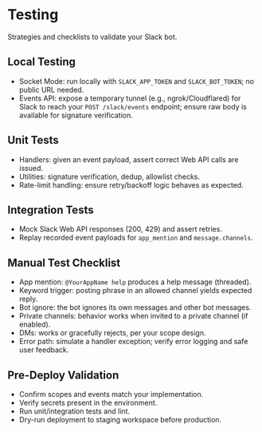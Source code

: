 # Testing

Strategies and checklists to validate your Slack bot.

## Local Testing
- Socket Mode: run locally with `SLACK_APP_TOKEN` and `SLACK_BOT_TOKEN`; no public URL needed.
- Events API: expose a temporary tunnel (e.g., ngrok/Cloudflared) for Slack to reach your `POST /slack/events` endpoint; ensure raw body is available for signature verification.

## Unit Tests
- Handlers: given an event payload, assert correct Web API calls are issued.
- Utilities: signature verification, dedup, allowlist checks.
- Rate-limit handling: ensure retry/backoff logic behaves as expected.

## Integration Tests
- Mock Slack Web API responses (200, 429) and assert retries.
- Replay recorded event payloads for `app_mention` and `message.channels`.

## Manual Test Checklist
- App mention: `@YourAppName help` produces a help message (threaded).
- Keyword trigger: posting phrase in an allowed channel yields expected reply.
- Bot ignore: the bot ignores its own messages and other bot messages.
- Private channels: behavior works when invited to a private channel (if enabled).
- DMs: works or gracefully rejects, per your scope design.
- Error path: simulate a handler exception; verify error logging and safe user feedback.

## Pre-Deploy Validation
- Confirm scopes and events match your implementation.
- Verify secrets present in the environment.
- Run unit/integration tests and lint.
- Dry-run deployment to staging workspace before production.

